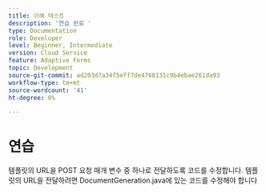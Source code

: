 ```yaml
---
title: 이해 테스트
description: '연습 완료 '
type: Documentation
role: Developer
level: Beginner, Intermediate
version: Cloud Service
feature: Adaptive Forms
topic: Development
source-git-commit: ad203d7a34f5eff7de4768131c9b4ebae261da93
workflow-type: tm+mt
source-wordcount: '41'
ht-degree: 0%

---
```



# 연습

템플릿의 URL을 POST 요청 매개 변수 중 하나로 전달하도록 코드를 수정합니다. 템플릿의 URL을 전달하려면 DocumentGeneration.java에 있는 코드를 수정해야 합니다


